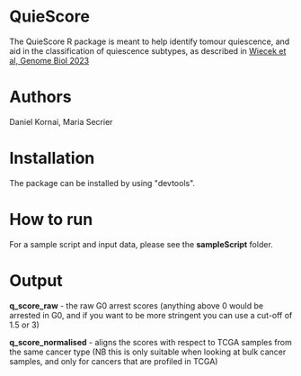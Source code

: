 # QuieScore
The QuieScore R package is meant to help identify tomour quiescence, and aid in the classification of quiescence subtypes, as described in [Wiecek et al, Genome Biol 2023](https://genomebiology.biomedcentral.com/articles/10.1186/s13059-023-02963-4) 

# Authors 
Daniel Kornai, Maria Secrier

# Installation
The package can be installed by using "devtools".

# How to run

For a sample script and input data, please see the **sampleScript** folder.

# Output

**q_score_raw** - the raw G0 arrest scores (anything above 0 would be arrested in G0, and if you want to be more stringent you can use a cut-off of 1.5 or 3)

**q_score_normalised** - aligns the scores with respect to TCGA samples from the same cancer type (NB this is only suitable when looking at bulk cancer samples, and only for cancers that are profiled in TCGA)
